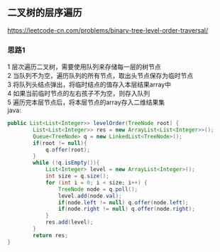 ## 二叉树的层序遍历
https://leetcode-cn.com/problems/binary-tree-level-order-traversal/   
### 思路1
1 层次遍历二叉树，需要使用队列来存储每一层的树节点   
2 当队列不为空，遍历队列的所有节点，取出头节点保存为临时节点   
3 将队列头结点弹出，将临时结点的值存入本层结果array中      
4 如果当前临时节点的左右孩子不为空，则存入队列   
5 遍历完本层节点后，将本层节点的array存入二维结果集   
java:
```java
public List<List<Integer>> levelOrder(TreeNode root) {
        List<List<Integer>> res = new ArrayList<List<Integer>>();
        Queue<TreeNode> q = new LinkedList<TreeNode>();
        if(root != null){
            q.offer(root);
        }
        while (!q.isEmpty()){
            List<Integer> level = new ArrayList<Integer>();
            int size = q.size();
            for (int i = 0; i < size; i++) {
                TreeNode node = q.poll();
                level.add(node.val);
                if(node.left != null) q.offer(node.left);
                if(node.right != null) q.offer(node.right);
            }
            res.add(level);
        }
        return res;
}
```

















